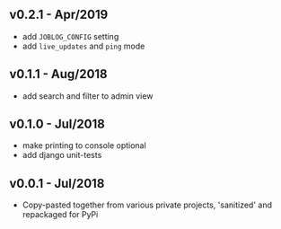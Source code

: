 ## v0.2.1 - Apr/2019

- add `JOBLOG_CONFIG` setting
- add `live_updates` and `ping` mode

## v0.1.1 - Aug/2018

- add search and filter to admin view

## v0.1.0 - Jul/2018

- make printing to console optional
- add django unit-tests

## v0.0.1 - Jul/2018

- Copy-pasted together from various private projects, 'sanitized' and repackaged for PyPi
